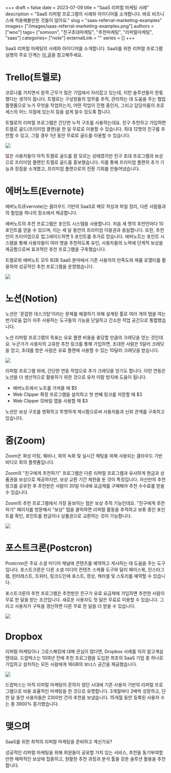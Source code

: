 +++ 
draft = false
date = 2023-07-09
title = "SaaS 리퍼럴 마케팅 사례"
description = "SaaS 리퍼럴 프로그램의 사례와 아이디어를 소개합니다. 바로 비즈니스에 적용해볼만한 것들이 많아요."
slug = "saas-referral-marketing-examples"
images= ["/images/saas-referral-marketing-examples.png"]
authors = ["woo"]
tags= ["somoon", "친구초대마케팅", "추천마케팅", "리퍼럴마케팅", "saas"]
categories= ["note"]
externalLink = ""
series = []
+++


SaaS 리퍼럴 마케팅의 사례와 아이디어를 소개합니다. SaaS를 위한 리퍼럴 프로그램 실행의 주요 단계는 [이 글](https://wooworks.io/posts/start-saas-referral/)을 참고해주세요.

<!-- </p><figure class="kg-card kg-bookmark-card"><a class="kg-bookmark-container" href="__GHOST_URL__/start-saas-referral/"><div class="kg-bookmark-content"><div class="kg-bookmark-title">SaaS를 위한 리퍼럴 프로그램 시작하기</div><div class="kg-bookmark-description">SaaS(Software as a service)를 운영중이신가요? 사업 초기일 경우 타겟을 찾는 것이 어려울 수 있는데 이럴 경우 리퍼럴 프로그램이 유용할 수 있습니다. 이 글은 SaaS를 위한 리퍼럴 프로그램의 베네핏과 구축 단계를 설명합니다.</div><div class="kg-bookmark-metadata"><img class="kg-bookmark-icon" src="__GHOST_URL__/content/images/size/w256h256/2023/02/Group-1120.png" alt=""><span class="kg-bookmark-author">Somoon Blog</span><span class="kg-bookmark-publisher">Gianna</span></div></div><div class="kg-bookmark-thumbnail"><img src="https://images.unsplash.com/photo-1545296664-39db56ad95bd?crop=entropy&amp;cs=tinysrgb&amp;fit=max&amp;fm=jpg&amp;ixid=M3wxMTc3M3wwfDF8c2VhcmNofDY5fHxzb2Z0d2FyZXxlbnwwfHx8fDE2ODgzNjI2Mzl8MA&amp;ixlib=rb-4.0.3&amp;q=80&amp;w=2000" alt=""></div></a></figure> -->

# Trello(트렐로)
코로나를 거치면서 원격 근무가 많은 기업에서 자리잡고 있는데, 이런 솔루션들이 한몫했다는 생각이 듭니다.  트렐로는 구성원들의 업무를 추적, 관리하는 데 도움을 주는 협업 플랫폼으로 누가 무엇을 작업하는지, 어떤 작업이 진행 중인지, 그리고 담당자들이 프로세스의 어느 지점에 있는지 등을 쉽게 알수 있도록 합니다. 

트렐로의 리퍼럴 프로그램은 간단한 누적 구조를 사용하는데요. 친구 추천하고 가입하면 트렐로 골드(프리미엄 플랜)을 한 달 무료로 이용할 수 있습니다. 최대 12명의 친구를 추천할 수 있고, 그럴 경우 1년 동안 무료로 골드를 이용할 수 있습니다.

![](/images/trello.png)

많은 사용자들이 아직 트렐로 골드를 잘 모르는 상태였지만 친구 초대 프로그램과 보상으로 프리미엄 플랜인 트렐로 골드를 홍보했습니다. 이를 통해 프리미엄 플랜의 추가 기능과 장점을 소개했고, 프리미엄 플랜으로의 전환 기회를 만들어냈습니다.

# 에버노트(Evernote)
에버노트(Evernote)는 클라우드 기반의 SaaS로 메모 작성과 파일 정리, 다른 사람들과의 협업을 하나의 장소에서 제공합니다.

에버노트의 추천 프로그램은 포인트 시스템을 사용합니다. 처음 세 명의 추천인마다 10 포인트를 얻을 수 있으며, 이는 세 달 동안의 프리미엄 이용권과 동일합니다. 또한, 추천인이 프리미엄으로 업그레이드하면 5 포인트를 추가로 얻습니다. 에버노트는 포인트 시스템을 통해 사용자들이 여러 명을 추천하도록 유인, 사용자들의 노력에 단계적 보상을 제공함으로써 효과적인 추천 프로그램을 구축했습니다.

트렐로와 에버노트 모두 B2B SaaS 분야에서 기존 사용자의 만족도와 제품 로열티를 활용하여 성공적인 추천 프로그램을 운영했습니다.

![](/images/evernote.png)

# 노션(Notion) 
노션은 '혼잡한 데스크탑'이라는 문제를 해결하기 위해 설계된 툴로 여러 개의 탭을 여는 번거로움 없이 자주 사용하는 도구들의 기능을 단일하고 간소한 작업 공간으로 통합했습니다.

노션 리퍼럴 프로그램의 목표는 유료 플랜 비용을 충당할 만큼의 크레딧을 얻는 것인데요. 누군가가 사용자의 고유한 추천 링크를 통해 가입하면, 초대한 사람은 5달러 크레딧을 얻고, 초대를 받은 사람은 유료 플랜에 사용할 수 있는 10달러 크레딧을 받습니다.

![](/images/notion.png)

리퍼럴 프로그램 외에, 간단한 연동 작업으로  추가 크레딧을 얻기도 합니다. 이런 연동은 노션을 더 생산적으로 활용하기 위한 것으로 유저 이탈 방지에 도움이 됩니다.
- 에버노트에서 노트를 가져올 때 $5
- Web Clipper 확장 프로그램을 설치하고 첫 번째 링크를 저장할 때 $3
- Web Clipper 모바일 앱을 사용할 때 $3

노션은 보상 구조를 명확하고 투명하게 제시함으로써 사용자들과 신뢰 관계를 구축하고 있습니다.

# 줌(Zoom)
Zoom은 화상 미팅, 웨비나, 회의 녹화 및 실시간 채팅을 위해 사용되는 클라우드 기반 비디오 회의 플랫폼입니다.

Zoom의 "친구에게 추천하기" 프로그램은 다른 리퍼럴 프로그램과 유사하게 현금과 상품권을 보상으로 제공하지만, 보상 교환 기간 제한을 둔 것이 특징입니다. 자신만의 추천 링크를 공유한 후 추천받은 사람이 30일 이내에 요금제를 구매해야 추천 수수료를 받을 수 있습니다.

Zoom의 추천 프로그램에서 가장 돋보이는 점은 보상 추적 기능인데요. "친구에게 추천하기" 페이지를 방문해서 "보상" 탭을 클릭하면 리퍼럴 활동을 추적하고 보류 중인 포인트를 확인, 포인트를 현금이나 상품권으로 교환하는 것이 가능합니다.

![](/images/zoom.png)

# 포스트크론(Postcron)
Postcron은 주요 소셜 미디어 채널에 콘텐츠를 예약하고 게시하는 데 도움을 주는 도구입니다.  포스트크론은 다른 소셜 미디어 컨텐츠 스케쥴 도구와 달리 페이스북, 인스타그램, 핀터레스트, 트위터, 링크드인에 포스트, 영상, 캐러셀 및 스토리를 예약할 수 있습니다.

포스트크론의 추천 프로그램은 추천받은 친구가 유료 요금제에 가입하면 추천한 사람이 무료 한 달을 받는 조건입니다. 새로운 사용자도 첫 달은 무료로 이용할 수 있습니다. 그리고 사용자가 구독을 갱신하면 다른 무료 한 달을 더 받을 수 있습니다.

![](/images/postcron.png)

# Dropbox
리퍼럴 마케팅이나 그로스해킹에 대해 관심이 많다면, Dropbox 사례를 익히 알고계실텐데요. 드랍박스는 10여년 전에 추천 프로그램을 도입한 최초의 SaaS 기업 중 하나로 가입하고 설치하는 모든 사람에게 16GB의 보너스 공간을 제공했습니다.

![](/images/dropbox.png)

드랍박스는 아직 리퍼럴 마케팅이 흔하지 않던 시대에 기존 사용자 기반의 리퍼럴 프로그램으로 비용 효율적인 마케팅을 한 것으로 유명합니다. 3개월마다 2배씩 성장하고, 단 한 달 동안 사용자들은 2300만 건의 추천을 보냈습니다. 15개월 동안 등록된 사용자 수는 총 3900% 증가했습니다.

# 맺으며
SaaS를 위한 최적의 리퍼럴 마케팅을 준비하고 계신가요? 
<!-- <a href="__GHOST_URL__/start-saas-referral/">SaaS 리퍼럴 프로그램 시작하기</a> 내용을 기반으로, 위 사례에서 아이디어를 얻으시면 어떨까요.  -->
성공적인 리퍼럴 마케팅을 위해 회원들이 공유할 가치 있는 서비스, 추천을 동기부여할만한 매력적인 보상에 집중하고, 원활한 추천 과정과 분석 툴을 갖춘 솔루션 활용을 추천합니다.


<!-- </p><hr><p><a href="https://somoon.io" rel="noreferrer">Somoon</a>은 리퍼럴 마케팅을 돕는 솔루션으로, 리퍼럴 프로그램을 몇 분 만에 생성, 자동화할 수 있도록 돕습니다.   </p><div class="kg-card kg-button-card kg-align-left"><a href="https://tally.so#tally-open=waex9Z&amp;tally-layout=modal&amp;tally-emoji-text=📩&amp;tally-emoji-animation=wave" class="kg-btn kg-btn-accent">문의 남기기</a></div> -->

<iframe
    data-tally-src="https://tally.so/embed/3jpLo9?hideTitle=1&transparentBackground=1&dynamicHeight=1"
    loading="lazy"
    width="100%"
    height="200"
    frameborder="0"
    marginheight="0"
    marginwidth="0"
    title="wooworks 메시지와 구독 신청"
  ></iframe>
  <script>
    var d = document,
      w = "https://tally.so/widgets/embed.js",
      v = function () {
        if (typeof Tally !== "undefined") Tally.loadEmbeds();
        else
          d.querySelectorAll("iframe[data-tally-src]:not([src])")
            .forEach(function (e) {
              e.src = e.dataset.tallySrc;
            });
      };
    if (typeof Tally !== "undefined") v();
    else if (d.querySelector('script[src="' + w + '"]') == null) {
      var s = d.createElement("script");
      s.src = w;
      s.onload = v;
      s.onerror = v;
      d.body.appendChild(s);
    }
  </script>